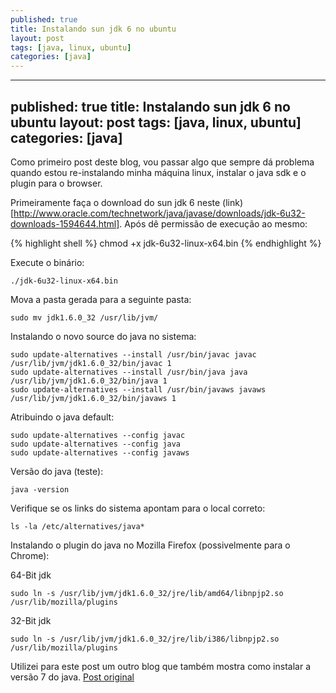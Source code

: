```yaml
---
published: true
title: Instalando sun jdk 6 no ubuntu
layout: post
tags: [java, linux, ubuntu]
categories: [java]
---
```

---
published: true
title: Instalando sun jdk 6 no ubuntu
layout: post
tags: [java, linux, ubuntu]
categories: [java]
---
Como primeiro post deste blog, vou passar algo que sempre dá problema quando estou re-instalando minha máquina linux, instalar o java sdk e o plugin para o browser.

Primeiramente faça o download do sun jdk 6 neste (link)[http://www.oracle.com/technetwork/java/javase/downloads/jdk-6u32-downloads-1594644.html].
Após dê permissão de execução ao mesmo:

{% highlight shell %}
chmod +x jdk-6u32-linux-x64.bin
{% endhighlight %}

Execute o binário:

    ./jdk-6u32-linux-x64.bin

Mova a pasta gerada para a seguinte pasta:

    sudo mv jdk1.6.0_32 /usr/lib/jvm/

Instalando o novo source do java no sistema:

    sudo update-alternatives --install /usr/bin/javac javac /usr/lib/jvm/jdk1.6.0_32/bin/javac 1
    sudo update-alternatives --install /usr/bin/java java /usr/lib/jvm/jdk1.6.0_32/bin/java 1
    sudo update-alternatives --install /usr/bin/javaws javaws /usr/lib/jvm/jdk1.6.0_32/bin/javaws 1

Atribuindo o java default:

    sudo update-alternatives --config javac
    sudo update-alternatives --config java
    sudo update-alternatives --config javaws

Versão do java (teste):

    java -version

Verifique se os links do sistema apontam para o local correto:

    ls -la /etc/alternatives/java*

Instalando o plugin do java no Mozilla Firefox (possivelmente para o Chrome):

64-Bit jdk

    sudo ln -s /usr/lib/jvm/jdk1.6.0_32/jre/lib/amd64/libnpjp2.so /usr/lib/mozilla/plugins

32-Bit jdk

    sudo ln -s /usr/lib/jvm/jdk1.6.0_32/jre/lib/i386/libnpjp2.so /usr/lib/mozilla/plugins

Utilizei para este post um outro blog que também mostra como instalar a versão 7 do java. <a href="http://www.devsniper.com/ubuntu-12-04-install-sun-jdk-6-7/" target="_blank">Post original</a>
